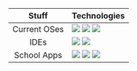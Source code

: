 

| Stuff | Technologies |
| :------------: | --------------------------------------------------------------------------------------------------------------------------------------------------------------------------------------------------------------------------------------------------------------------------------------------------------------------------------------------------------------------------------------------------------------------------------------------------------------------------------------------------------------------------------- |
| Current OSes | <img src="https://img.shields.io/badge/Arch-1793D1?logo=archlinux&logoColor=ffffff"> <img src="https://img.shields.io/badge/Gentoo-54487A?logo=gentoo&logoColor=ffffff"> <img src="https://img.shields.io/badge/Windows 10-008080?logo=windows95&logoColor=ffffff"> |
| IDEs | <img src="https://img.shields.io/badge/VSCode-007ACC?logo=visualstudiocode&logoColor=ffffff"> <img src="https://img.shields.io/badge/Vim-019733?logo=vim&logoColor=ffffff"> |
| School Apps | <img src="https://img.shields.io/badge/TryHackMe-212C42?logo=tryhackme&logoColor=ffffff"> <img src="https://img.shields.io/badge/LeetCode-FFA116?logo=leetcode&logoColor=ffffff"> <img src="https://img.shields.io/badge/DMOJ-d6b23a"> |